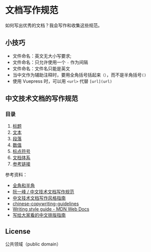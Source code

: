 # 文档写作规范

如何写出优秀的文档？我会写作和收集这些规范。

## 小技巧

- 文件命名：英文无大小写要求;
- 文件命名：只允许使用一个 `-` 作为间隔
- 文件命名：文件名只能是英文
- 当中文作为辅助注释时，要用全角括号括起来`（）`，而不是半角括号`()`
- 使用 Vuepress 时，可以用 `<url>` 代替 `[url](url)`

## 中文技术文档的写作规范

### 目录

1. [标题](docs/title.md)
2. [文本](docs/text.md)
3. [段落](docs/paragraph.md)
4. [数值](docs/number.md)
5. [标点符号](docs/marks.md)
6. [文档体系](docs/structure.md)
7. [参考链接](docs/reference.md)

参考资料：

- [全角和半角](https://zh.wikipedia.org/wiki/%E5%85%A8%E5%BD%A2%E5%92%8C%E5%8D%8A%E5%BD%A2)
- [阮一峰 / 中文技术文档写作规范](https://github.com/ruanyf/document-style-guide)
- [中文技术文档写作风格指南](https://github.com/yikeke/zh-style-guide/)
- [chinese-copywriting-guidelines](https://github.com/sparanoid/chinese-copywriting-guidelines)
- [Writing style guide - MDN Web Docs](https://developer.mozilla.org/en-US/docs/MDN/Guidelines/Writing_style_guide)
- [写给大家看的中文排版指南](https://zhuanlan.zhihu.com/p/20506092)

## License

公共领域（public domain）
